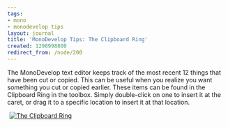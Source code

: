 ```yaml
---
tags:
- mono
- monodevelop tips
layout: journal
title: 'MonoDevelop Tips: The Clipboard Ring'
created: 1298998800
redirect_from: /node/200
---
```

The MonoDevelop text editor keeps track of the most recent 12 things that have been cut or copied. This can be useful when you realize you want something you cut or copied earlier. These items can be found in the Clipboard Ring in the toolbox. Simply double-click on one to insert it at the caret, or drag it to a specific location to insert it at that location.<!--break-->

<a href="http://mjhutchinson.com/files/images/md-tips/clipboard-ring.png" rel="lightbox[md_tips_clipboard_ring]" title="The Clipboard Ring"><img src="http://mjhutchinson.com/files/images/md-tips/clipboard-ring.png" alt="The Clipboard Ring" style="max-width:98%; display:block;margin-left:auto;margin-right:auto;" /></a>
